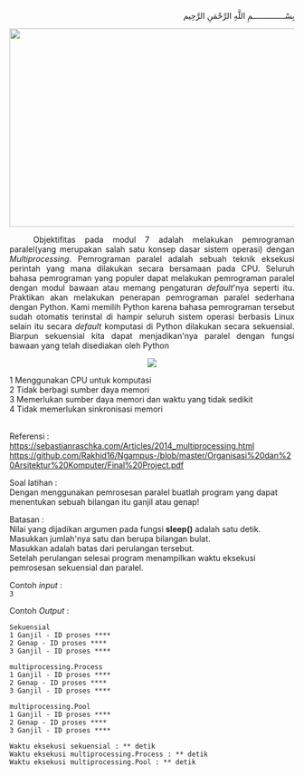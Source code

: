 <p align="right">
بِسْــــــــــــــمِ اللَّهِ الرَّحْمَنِ الرَّحِيم 
</p>
<p align=center>
<img src="https://sebastianraschka.com/images/blog/2014/multiprocessing_intro/multiprocessing_scheme.png" width=550 height=350>
</p>
<p align=justify>&emsp;&emsp;&emsp;Objektifitas pada modul 7 adalah melakukan pemrograman paralel(yang merupakan salah satu konsep dasar sistem operasi) dengan <i>Multiprocessing</i>. Pemrograman paralel adalah sebuah teknik eksekusi perintah yang mana dilakukan secara bersamaan pada CPU. Seluruh bahasa pemrograman yang populer dapat melakukan pemrograman paralel dengan modul bawaan atau memang pengaturan <i>default</i>'nya seperti itu. Praktikan akan melakukan penerapan pemrograman paralel sederhana dengan Python. Kami memilih Python karena bahasa pemrograman tersebut sudah otomatis terinstal di hampir seluruh sistem operasi berbasis Linux selain itu secara <i>default</i> komputasi di Python dilakukan secara sekuensial. Biarpun sekuensial kita dapat menjadikan'nya paralel dengan fungsi bawaan yang telah disediakan oleh Python</p>
  
<p align=center>
<img src="https://techdifferences.com/wp-content/uploads/2017/01/multiprocessing.jpg">
</p>
1 Menggunakan CPU untuk komputasi<br>
2 Tidak berbagi sumber daya memori<br>
3 Memerlukan sumber daya memori dan waktu yang tidak sedikit<br>
4 Tidak memerlukan sinkronisasi memori<br><br>

Referensi :<br>
https://sebastianraschka.com/Articles/2014_multiprocessing.html<br>
https://github.com/Rakhid16/Ngampus-/blob/master/Organisasi%20dan%20Arsitektur%20Komputer/Final%20Project.pdf

Soal latihan :<br>
Dengan menggunakan pemrosesan paralel buatlah program yang dapat menentukan sebuah bilangan itu ganjil atau genap!<br>

Batasan :<br>
Nilai yang dijadikan argumen pada fungsi <b>sleep()</b> adalah satu detik.<br>
Masukkan jumlah'nya satu dan berupa bilangan bulat.<br>
Masukkan adalah batas dari perulangan tersebut.<br>
Setelah perulangan selesai program menampilkan waktu eksekusi pemrosesan sekuensial dan paralel.<br>

Contoh <i>input</i> :<br>
```3```<br>

Contoh <i>Output</i> :<br>
```
Sekuensial
1 Ganjil - ID proses **** 
2 Genap - ID proses ****
3 Ganjil - ID proses ****

multiprocessing.Process
1 Ganjil - ID proses ****
2 Genap - ID proses ****
3 Ganjil - ID proses ****

multiprocessing.Pool
1 Ganjil - ID proses ****
2 Genap - ID proses ****
3 Ganjil - ID proses ****

Waktu eksekusi sekuensial : ** detik
Waktu eksekusi multiprocessing.Process : ** detik
Waktu eksekusi multiprocessing.Pool : ** detik
```
